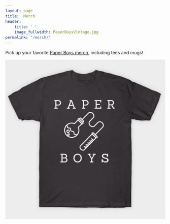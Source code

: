 ```yaml
---
layout: page
title:  Merch
header:
    title: ' '
    image_fullwidth: PaperBoysVintage.jpg
permalink: "/merch/"
---
```


Pick up your favorite [Paper Boys merch](https://www.teepublic.com/stores/paper-boys), including tees and mugs! 

![Paper Boys Tee](/images/merch.png)